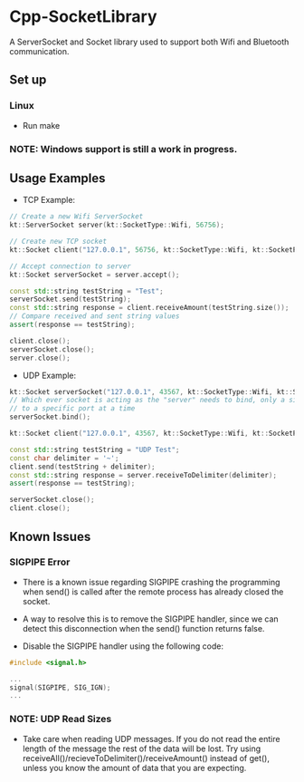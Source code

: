 # Cpp-SocketLibrary

A ServerSocket and Socket library used to support both Wifi and Bluetooth communication.

## Set up

### Linux

- Run make

### NOTE: Windows support is still a work in progress.

## Usage Examples

- TCP Example:

```cpp
// Create a new Wifi ServerSocket
kt::ServerSocket server(kt::SocketType::Wifi, 56756);

// Create new TCP socket
kt::Socket client("127.0.0.1", 56756, kt::SocketType::Wifi, kt::SocketProtocol::TCP);

// Accept connection to server
kt::Socket serverSocket = server.accept();

const std::string testString = "Test";
serverSocket.send(testString);
const std::string response = client.receiveAmount(testString.size());
// Compare received and sent string values
assert(response == testString);

client.close();
serverSocket.close();
server.close();
```

- UDP Example:

```cpp
kt::Socket serverSocket("127.0.0.1", 43567, kt::SocketType::Wifi, kt::SocketProtocol::UDP);
// Which ever socket is acting as the "server" needs to bind, only a single process can be bound 
// to a specific port at a time
serverSocket.bind();

kt::Socket client("127.0.0.1", 43567, kt::SocketType::Wifi, kt::SocketProtocol::UDP);

const std::string testString = "UDP Test";
const char delimiter = '~';
client.send(testString + delimiter);
const std::string response = server.receiveToDelimiter(delimiter);
assert(response == testString);

serverSocket.close();
client.close();
```

## Known Issues

### SIGPIPE Error

- There is a known issue regarding SIGPIPE crashing the programming when send() is called after the remote process has already closed the socket.
- A way to resolve this is to remove the SIGPIPE handler, since we can detect this disconnection when the send() function returns false.

- Disable the SIGPIPE handler using the following code:

```cpp
#include <signal.h>

...
signal(SIGPIPE, SIG_IGN);
...

```

### NOTE: UDP Read Sizes

- Take care when reading UDP messages. If you do not read the entire length of the message the rest of the data will be lost. Try using receiveAll()/recieveToDelimiter()/receiveAmount() instead of get(), unless you know the amount of data that you are expecting.

